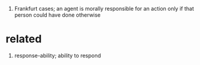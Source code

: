 1. Frankfurt cases; an agent is morally responsible for an action only if that person could have done otherwise

# related
1. response-ability; ability to respond